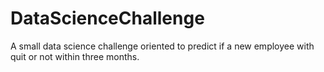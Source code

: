 # DataScienceChallenge
A small data science challenge oriented to predict if a new employee with quit or not within three months.
